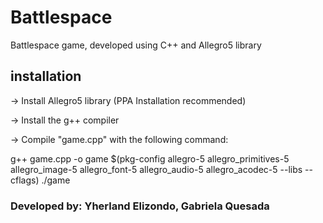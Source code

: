 
# Battlespace 
<t>Battlespace game, developed using C++ and Allegro5 library</t>

## installation

<t>-> Install Allegro5 library (PPA Installation recommended)</t>

<t>-> Install the g++ compiler</t>

<t>-> Compile "game.cpp" with the following command:</t>

<t>g++ game.cpp -o game $(pkg-config allegro-5 allegro_primitives-5 allegro_image-5 allegro_font-5 allegro_audio-5 allegro_acodec-5 --libs --cflags)
./game<t>

 
### Developed by: Yherland Elizondo, Gabriela Quesada
